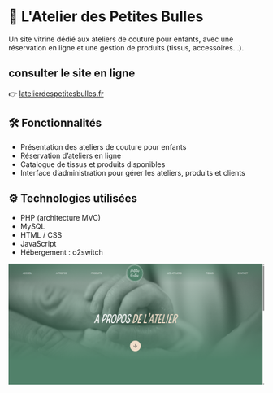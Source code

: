 # 🧵 L'Atelier des Petites Bulles

Un site vitrine dédié aux ateliers de couture pour enfants, avec une réservation en ligne et une gestion de produits (tissus, accessoires...).

## consulter le site en ligne 

👉 [latelierdespetitesbulles.fr](https://latelierdespetitesbulles.fr)

## 🛠️ Fonctionnalités

- Présentation des ateliers de couture pour enfants
- Réservation d’ateliers en ligne
- Catalogue de tissus et produits disponibles
- Interface d’administration pour gérer les ateliers, produits et clients

## ⚙️ Technologies utilisées

- PHP (architecture MVC)
- MySQL
- HTML / CSS
- JavaScript
- Hébergement : o2switch

![header](public/Image/capture/aPropos.png)
